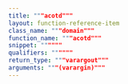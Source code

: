 ```yaml
---
title: """acotd"""
layout: function-reference-item
class_name: """domain"""
function_name: """acotd"""
snippet: """"""
qualifiers: """"""
return_type: """varargout"""
arguments: """(varargin)"""
---
```


